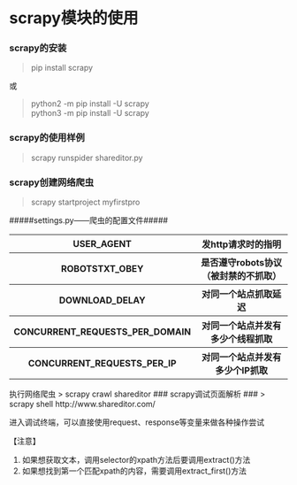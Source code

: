 # scrapy模块的使用 #
### scrapy的安装 ###
> pip install scrapy 
 
或  
> python2 -m pip install -U scrapy  
> python3 -m pip install -U scrapy
### scrapy的使用样例 ###
> scrapy runspider shareditor.py
### scrapy创建网络爬虫 ###
> scrapy startproject myfirstpro  

#####settings.py——爬虫的配置文件#####
<table>
<tr>
    <th>USER_AGENT</th>
    <th>发http请求时的指明</th>
</tr>
<tr>
    <th>ROBOTSTXT_OBEY</th>
    <th>是否遵守robots协议（被封禁的不抓取）</th>
</tr>
<tr>
    <th>DOWNLOAD_DELAY</th>
    <th>对同一个站点抓取延迟</th>
</tr>
<tr>
    <th>CONCURRENT_REQUESTS_PER_DOMAIN</th>
    <th>对同一个站点并发有多少个线程抓取</th>
</tr>
<tr>
    <th>CONCURRENT_REQUESTS_PER_IP</th>
    <th>对同一个站点并发有多少个IP抓取</th>
</tr>
</table>
执行网络爬虫
> scrapy crawl shareditor
### scrapy调试页面解析 ###
> scrapy shell http://www.shareditor.com/  

进入调试终端，可以直接使用request、response等变量来做各种操作尝试

【注意】  
1. 如果想获取文本，调用selector的xpath方法后要调用extract()方法  
2. 如果想找到第一个匹配xpath的内容，需要调用extract_first()方法  